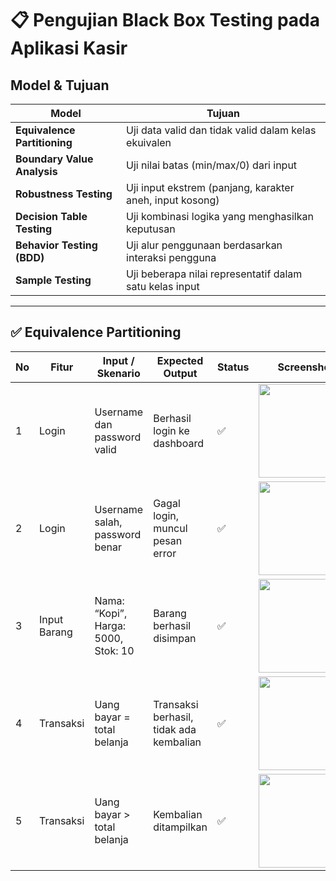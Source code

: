# 📋 Pengujian Black Box Testing pada Aplikasi Kasir

## Model & Tujuan

| Model | Tujuan |
|-------|--------|
| **Equivalence Partitioning** | Uji data valid dan tidak valid dalam kelas ekuivalen |
| **Boundary Value Analysis** | Uji nilai batas (min/max/0) dari input |
| **Robustness Testing** | Uji input ekstrem (panjang, karakter aneh, input kosong) |
| **Decision Table Testing** | Uji kombinasi logika yang menghasilkan keputusan |
| **Behavior Testing (BDD)** | Uji alur penggunaan berdasarkan interaksi pengguna |
| **Sample Testing** | Uji beberapa nilai representatif dalam satu kelas input |

---

## ✅ Equivalence Partitioning

| No | Fitur | Input / Skenario | Expected Output | Status | Screenshot |
|----|-------|-------------------|------------------|--------|------------|
| 1 | Login | Username dan password valid | Berhasil login ke dashboard | ✅ | <img src="screenshots/screenshot blackbox testing/login-berhasil.png" width="150"> |
| 2 | Login | Username salah, password benar | Gagal login, muncul pesan error | ✅ | <img src="screenshots/screenshot blackbox testing/login-gagal.png" width="150"> |
| 3 | Input Barang | Nama: “Kopi”, Harga: 5000, Stok: 10 | Barang berhasil disimpan | ✅ | <img src="screenshots/screenshot blackbox testing/input-barang-valid.png" width="150"> |
| 4 | Transaksi | Uang bayar = total belanja | Transaksi berhasil, tidak ada kembalian | ✅ | <img src="screenshots/screenshot blackbox testing/transaksi-pas.png" width="150"> |
| 5 | Transaksi | Uang bayar > total belanja | Kembalian ditampilkan | ✅ | <img src="screenshots/screenshot blackbox testing/transaksi-kembalian.png" width="150"> |
<!-- Lanjutkan sesuai dengan baris lain yang sudah saya berikan di atas -->
